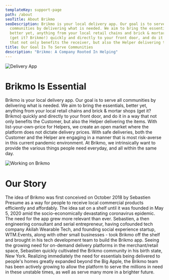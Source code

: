 ```yaml
---
templateKey: support-page
path: /about
seoTitle: About Brikmo
seoDescription: Brikmo is your local delivery app. Our goal is to serve all
  communities by delivering what is needed. We aim to bring the essentials,
  better yet, anything from your local retail chains and brick & mortar shops
  (get it? Brikmo!) quickly and directly to your front door, and do it in a way
  that not only benefits the receiver, but also the Helper delivering the items.
title: Our Goal Is To Serve Communities
description: "Brikmo: A Company Rooted In Helping"
---
```



![Delivery App](/img/undraw_package_arrived_63rf.png "Brikmo Delivery")

# **Brikmo Is Essential**

Brikmo is your local delivery app. Our goal is to serve all communities by delivering what is needed. We aim to bring the essentials, better yet, anything from your local retail chains and brick & mortar shops (get it? Brikmo) quickly and directly to your front door, and do it in a way that not only benefits the Customer, but also the Helper delivering the items. With list-your-own-price for Helpers, we create an open market where the platform does not dictate delivery prices. With safe deliveries, both the Customer and the Helper are engaging in a manner that is most risk-averse in this current pandemic environment. At Brikmo, we intrinsically want to provide the various things people need everyday, and all within the same day.



![Working on Brikmo](/img/black-man-black-woman-using-laptop-a.jpg "Man in the office")





# **Our Story**

The idea of Brikmo was first conceived on October 2018 by Sebastien Presume as a way for people to receive local commercial products efficiently and affordably. The idea sat on a shelf until it was founded in May 5, 2020 amid the socio-economically devastating coronavirus epidemic. The need for the app grew more relevant than ever. Sebastien, a then engineering consultant and serial entrepreneur, having cofounded tech company Akilah Wearable Tech, and founding social experience startup, WTM.Events, along with other small businesses - took Brikmo off the shelf and brought in his tech development team to build the Brikmo app. Seeing the growing need for on-demand delivery platforms in the merchant/retail space, Sebastien quickly cultivated the Brikmo community in his birth state, New York. Realizing immediately the need for essentials being delivered to people's homes greatly expanded beyond the Big Apple, the Brikmo team has been actively growing to allow the platform to serve the millions in need in these unstable times, as well as serve many more in a brighter future.